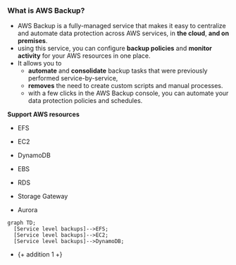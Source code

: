 ### What is AWS Backup?
- AWS Backup is a fully-managed service that makes it easy to centralize and automate data protection across AWS services, in **the cloud**, **and on premises**. 
- using this service, you can configure **backup policies** and **monitor activity** for your AWS resources in one place. 
- It allows you to 
  - **automate** and **consolidate** backup tasks that were previously performed service-by-service, 
  - **removes** the need to create custom scripts and manual processes. 
  - with a few clicks in the AWS Backup console, you can automate your data protection policies and schedules.

**Support AWS resources**
- EFS
- EC2
- DynamoDB

- EBS
- RDS
- Storage Gateway
- Aurora

```mermaid
graph TD;
  [Service level backups]-->EFS;
  [Service level backups]-->EC2;
  [Service level backups]-->DynamoDB;
```

- {+ addition 1 +}